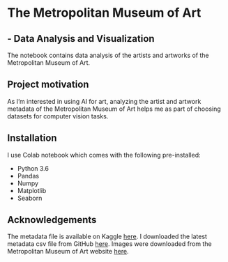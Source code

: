 # The Metropolitan Museum of Art 
## - Data Analysis and Visualization

The notebook contains data analysis of the artists and artworks of the Metropolitan Museum of Art. 

## Project motivation
As I’m interested in using AI for art, analyzing the artist and artwork metadata of the Metropolitan Museum of Art helps me as part of choosing datasets for computer vision tasks.


## Installation
I use Colab notebook which comes with the following pre-installed:
* Python 3.6
* Pandas
* Numpy
* Matplotlib
* Seaborn

## Acknowledgements
The metadata file is available on Kaggle [here](https://www.kaggle.com/metmuseum/the-metropolitan-museum-of-art-open-access). 
I downloaded the latest metadata csv file from GitHub [here](https://github.com/metmuseum/openaccess).
Images were downloaded from the Metropolitan Museum of Art website [here](https://www.metmuseum.org/art/collection).

